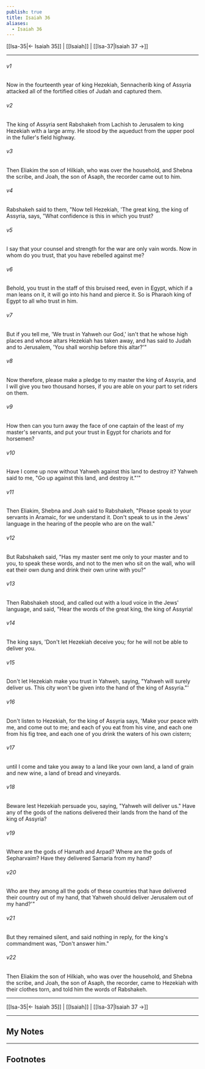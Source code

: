 ```yaml
---
publish: true
title: Isaiah 36
aliases:
  - Isaiah 36
---
```


[[Isa-35|← Isaiah 35]] | [[Isaiah]] | [[Isa-37|Isaiah 37 →]]
***



###### v1 
Now in the fourteenth year of king Hezekiah, Sennacherib king of Assyria attacked all of the fortified cities of Judah and captured them. 

###### v2 
The king of Assyria sent Rabshakeh from Lachish to Jerusalem to king Hezekiah with a large army. He stood by the aqueduct from the upper pool in the fuller's field highway. 

###### v3 
Then Eliakim the son of Hilkiah, who was over the household, and Shebna the scribe, and Joah, the son of Asaph, the recorder came out to him. 

###### v4 
Rabshakeh said to them, "Now tell Hezekiah, 'The great king, the king of Assyria, says, "What confidence is this in which you trust? 

###### v5 
I say that your counsel and strength for the war are only vain words. Now in whom do you trust, that you have rebelled against me? 

###### v6 
Behold, you trust in the staff of this bruised reed, even in Egypt, which if a man leans on it, it will go into his hand and pierce it. So is Pharaoh king of Egypt to all who trust in him. 

###### v7 
But if you tell me, 'We trust in Yahweh our God,' isn't that he whose high places and whose altars Hezekiah has taken away, and has said to Judah and to Jerusalem, 'You shall worship before this altar?'" 

###### v8 
Now therefore, please make a pledge to my master the king of Assyria, and I will give you two thousand horses, if you are able on your part to set riders on them. 

###### v9 
How then can you turn away the face of one captain of the least of my master's servants, and put your trust in Egypt for chariots and for horsemen? 

###### v10 
Have I come up now without Yahweh against this land to destroy it? Yahweh said to me, "Go up against this land, and destroy it."'" 

###### v11 
Then Eliakim, Shebna and Joah said to Rabshakeh, "Please speak to your servants in Aramaic, for we understand it. Don't speak to us in the Jews' language in the hearing of the people who are on the wall." 

###### v12 
But Rabshakeh said, "Has my master sent me only to your master and to you, to speak these words, and not to the men who sit on the wall, who will eat their own dung and drink their own urine with you?" 

###### v13 
Then Rabshakeh stood, and called out with a loud voice in the Jews' language, and said, "Hear the words of the great king, the king of Assyria! 

###### v14 
The king says, 'Don't let Hezekiah deceive you; for he will not be able to deliver you. 

###### v15 
Don't let Hezekiah make you trust in Yahweh, saying, "Yahweh will surely deliver us. This city won't be given into the hand of the king of Assyria."' 

###### v16 
Don't listen to Hezekiah, for the king of Assyria says, 'Make your peace with me, and come out to me; and each of you eat from his vine, and each one from his fig tree, and each one of you drink the waters of his own cistern; 

###### v17 
until I come and take you away to a land like your own land, a land of grain and new wine, a land of bread and vineyards. 

###### v18 
Beware lest Hezekiah persuade you, saying, "Yahweh will deliver us." Have any of the gods of the nations delivered their lands from the hand of the king of Assyria? 

###### v19 
Where are the gods of Hamath and Arpad? Where are the gods of Sepharvaim? Have they delivered Samaria from my hand? 

###### v20 
Who are they among all the gods of these countries that have delivered their country out of my hand, that Yahweh should deliver Jerusalem out of my hand?'" 

###### v21 
But they remained silent, and said nothing in reply, for the king's commandment was, "Don't answer him." 

###### v22 
Then Eliakim the son of Hilkiah, who was over the household, and Shebna the scribe, and Joah, the son of Asaph, the recorder, came to Hezekiah with their clothes torn, and told him the words of Rabshakeh.

***
[[Isa-35|← Isaiah 35]] | [[Isaiah]] | [[Isa-37|Isaiah 37 →]]

---
## My Notes

---
## Footnotes